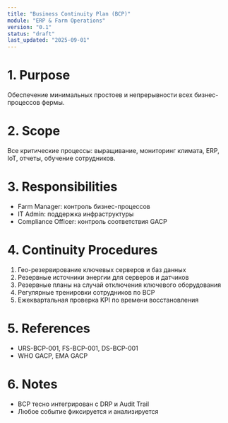 ```yaml
---
title: "Business Continuity Plan (BCP)"
module: "ERP & Farm Operations"
version: "0.1"
status: "draft"
last_updated: "2025-09-01"
---
```


# 1. Purpose

Обеспечение минимальных простоев и непрерывности всех бизнес-процессов фермы.

# 2. Scope

Все критические процессы: выращивание, мониторинг климата, ERP, IoT, отчеты, обучение сотрудников.

# 3. Responsibilities

- Farm Manager: контроль бизнес-процессов
- IT Admin: поддержка инфраструктуры
- Compliance Officer: контроль соответствия GACP

# 4. Continuity Procedures

1. Гео-резервирование ключевых серверов и баз данных
2. Резервные источники энергии для серверов и датчиков
3. Резервные планы на случай отключения ключевого оборудования
4. Регулярные тренировки сотрудников по BCP
5. Ежеквартальная проверка KPI по времени восстановления

# 5. References

- URS-BCP-001, FS-BCP-001, DS-BCP-001
- WHO GACP, EMA GACP

# 6. Notes

- BCP тесно интегрирован с DRP и Audit Trail
- Любое событие фиксируется и анализируется
